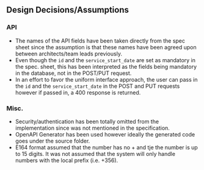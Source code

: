 ## Design Decisions/Assumptions
### API
- The names of the API fields have been taken directly from the spec sheet since the assumption is that these names have been agreed upon between architects/team leads previously.
- Even though the `id` and the `service_start_date` are set as mandatory in the spec. sheet, this has been interpreted as the fields being mandatory in the database, not in the POST/PUT request.
- In an effort to favor the uniform interface approach, the user can pass in the `id` and the `service_start_date` in the POST and PUT requests however if passed in, a 400 response is returned.

### Misc.
- Security/authentication has been totally omitted from the implementation since was not mentioned in the specification.
- OpenAPI Generator has been used however ideally the generated code goes under the source folder.
- E164 format assumed that the number has no + and tje the number is up to 15 digits. It was not assumed that the system will only handle numbers with the local prefix (i.e. +356).
